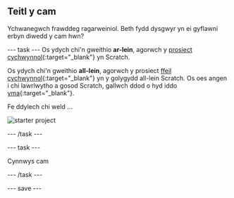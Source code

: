 ## Teitl y cam

Ychwanegwch frawddeg ragarweiniol. Beth fydd dysgwyr yn ei gyflawni erbyn diwedd y cam hwn?

--- task ---
Os ydych chi'n gweithio **ar-lein**, agorwch y [prosiect cychwynnol](http://rpf.io/p/cy/projectName-on){:target="_blank"} yn Scratch.

Os ydych chi'n gweithio **all-lein**, agorwch y prosiect [ffeil cychwynnol](http://rpf.io/p/cy/projectName-get){:target="_blank"} yn y golygydd all-lein Scratch. Os oes angen i chi lawrlwytho a gosod Scratch, gallwch ddod o hyd iddo [yma](https://scratch.mit.edu/download){:target="_blank"}.

Fe ddylech chi weld ...

![starter project](images/starter_project.png)

--- /task ---

--- task ---

Cynnwys cam

--- /task ---

--- save ---
